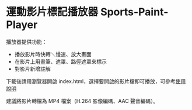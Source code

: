 # 運動影片標記播放器 Sports-Paint-Player

播放器提供功能：

* 播放影片時快轉＼慢速、放大畫面
* 在影片上用畫筆、遮罩、路徑遮罩來標示
* 對影片新增註解

下載後請用瀏覽器開啟 index.html，選擇要開啟的影片檔即可播放，可參考[使用說明](https://github.com/ottokang/Sports-Paint-Player/wiki/%E4%BD%BF%E7%94%A8%E8%AA%AA%E6%98%8E "運動影片標記播放器使用說明")

建議將影片轉檔為 MP4 檔案（H.264 影像編碼、AAC 聲音編碼）。
